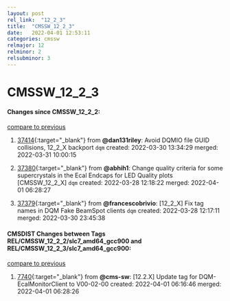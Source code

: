 ```yaml
---
layout: post
rel_link:  "12_2_3"
title:  "CMSSW_12_2_3"
date:   2022-04-01 12:53:11
categories: cmssw
relmajor: 12
relminor: 2
relsubminor: 3
---
```


# CMSSW_12_2_3
#### Changes since CMSSW_12_2_2:
[compare to previous](https://github.com/cms-sw/cmssw/compare/CMSSW_12_2_2...CMSSW_12_2_3)



1. [37414](http://github.com/cms-sw/cmssw/pull/37414){:target="_blank"}  from **@dan131riley**: Avoid DQMIO file GUID collisions, 12_2_X backport `dqm` created: 2022-03-30 13:34:29 merged: 2022-03-31 10:00:15

2. [37380](http://github.com/cms-sw/cmssw/pull/37380){:target="_blank"}  from **@abhih1**: Change quality criteria for some supercrystals in the Ecal Endcaps for LED Quality plots [CMSSW_12_2_X] `dqm` created: 2022-03-28 12:18:22 merged: 2022-04-01 06:28:27

3. [37379](http://github.com/cms-sw/cmssw/pull/37379){:target="_blank"}  from **@francescobrivio**: [12_2_X] Fix tag names in DQM Fake BeamSpot clients `dqm` created: 2022-03-28 12:17:11 merged: 2022-03-30 23:45:38

#### CMSDIST Changes between Tags REL/CMSSW_12_2_2/slc7_amd64_gcc900 and REL/CMSSW_12_2_3/slc7_amd64_gcc900:
[compare to previous](https://github.com/cms-sw/cmsdist/compare/REL/CMSSW_12_2_2/slc7_amd64_gcc900...REL/CMSSW_12_2_3/slc7_amd64_gcc900)



1. [7740](http://github.com/cms-sw/cmsdist/pull/7740){:target="_blank"}  from **@cms-sw**: [12.2.X] Update tag for DQM-EcalMonitorClient to V00-02-00 created: 2022-04-01 06:16:46 merged: 2022-04-01 06:28:26
